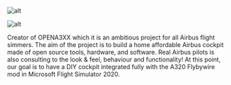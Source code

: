 ![alt](https://github.com/OpenA3XX/opena3xx.configurator.admin/blob/main/src/assets/app.png?raw=true)

![alt](https://github.com/OpenA3XX/opena3xx.configurator.admin/blob/main/src/assets/real-time-console.png?raw=true)

Creator of OPENA3XX which it is an ambitious project for all Airbus flight simmers. The aim of the project is to build a home affordable Airbus cockpit made of open source tools, hardware, and software. Real Airbus pilots is also consulting to the look & feel, behaviour and functionality! At this point, our goal is to have a DIY cockpit integrated fully with the A320 Flybywire mod in Microsoft Flight Simulator 2020.


